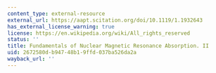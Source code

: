 ```yaml
---
content_type: external-resource
external_url: https://aapt.scitation.org/doi/10.1119/1.1932643
has_external_license_warning: true
license: https://en.wikipedia.org/wiki/All_rights_reserved
status: ''
title: Fundamentals of Nuclear Magnetic Resonance Absorption. II
uid: 2672580d-b947-48b1-9ffd-037ba526da2a
wayback_url: ''
---
```

